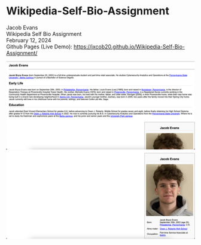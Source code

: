# Wikipedia-Self-Bio-Assignment

Jacob Evans <br>
Wikipedia Self Bio Assignment <br>
February 12, 2024 <br>
Github Pages (Live Demo): https://jxcob20.github.io/Wikipedia-Self-Bio-Assignment/

<img src="images/screenshot1.png" alt="Screenshot 1">
<img src="images/screenshot2.png" alt="Screenshot 2">
